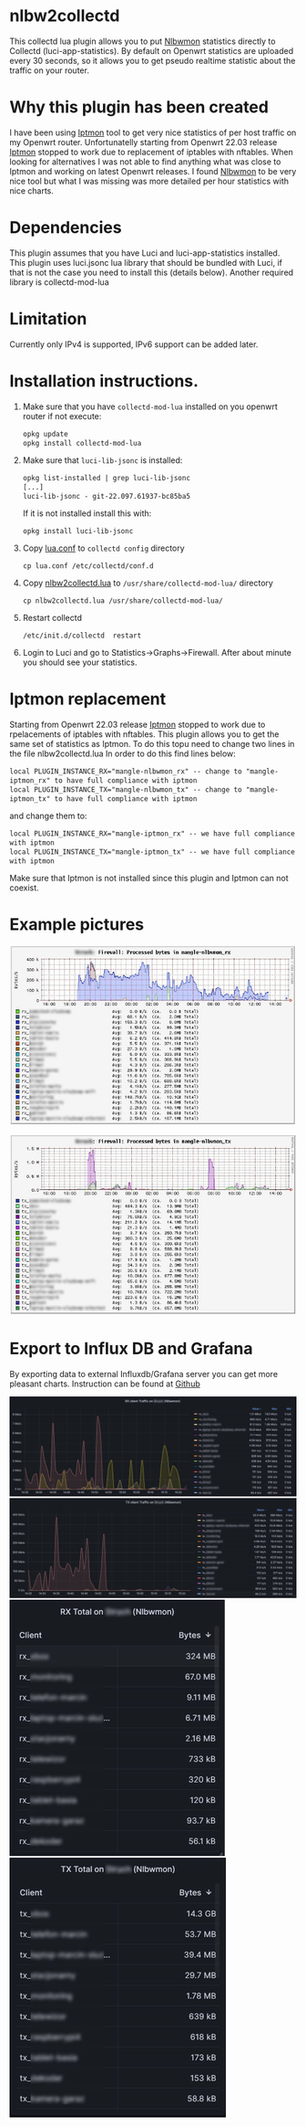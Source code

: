 # nlbw2collectd
This collectd lua plugin allows you to put [Nlbwmon](https://github.com/jow-/nlbwmon) statistics directly to Collectd (luci-app-statistics). By default on Openwrt statistics are uploaded every 30 seconds, so it allows you to get pseudo realtime statistic about the traffic on your router.

# Why this plugin has been  created
I have been using [Iptmon](https://github.com/oofnikj/iptmon) tool to get very nice statistics of per host traffic on my Openwrt router. Unfortunatelly starting from Openwrt 22.03 release [Iptmon](https://github.com/oofnikj/iptmon) stopped to work due to replacement of iptables with nftables. When looking for alternatives I was not able to find anything what was close to Iptmon and working on latest Openwrt releases. I found [Nlbwmon](https://github.com/jow-/nlbwmon) to be very nice tool but what I was missing was more detailed per hour statistics with nice charts.

# Dependencies
This plugin assumes that you have Luci and luci-app-statistics installed. This plugin uses luci.jsonc lua library that should be bundled with Luci, if that is not the case you need to install this (details below). 
Another required library is collectd-mod-lua

# Limitation
Currently only IPv4 is supported, IPv6 support can be added later.
 
# Installation instructions.
1. Make sure that you have `collectd-mod-lua` installed on you openwrt router if not execute:
   ```
   opkg update
   opkg install collectd-mod-lua
   ```

2. Make sure that `luci-lib-jsonc` is installed:
   ```
   opkg list-installed | grep luci-lib-jsonc
   [...]
   luci-lib-jsonc - git-22.097.61937-bc85ba5
   ```
   If it is not installed install this with:
   ```
   opkg install luci-lib-jsonc
   ```
   
3. Copy [lua.conf](lua.conf) to `collectd config` directory
   ```
   cp lua.conf /etc/collectd/conf.d
   ```
   
4. Copy [nlbw2collectd.lua](nlbw2collectd.lua) to `/usr/share/collectd-mod-lua/` directory
   ```
   cp nlbw2collectd.lua /usr/share/collectd-mod-lua/
   ```
5. Restart collectd
   ```
   /etc/init.d/collectd  restart
   ```
6. Login to Luci and go to Statistics->Graphs->Firewall. After about minute you should see your statistics.

# Iptmon replacement
Starting from Openwrt 22.03 release [Iptmon](https://github.com/oofnikj/iptmon) stopped to work due to rpelacements of iptables with nftables. This plugin allows you to get the same set of statistics as Iptmon. To do this topu need to change two lines in the file nlbw2collectd.lua
In order to do this find lines below:
```
local PLUGIN_INSTANCE_RX="mangle-nlbwmon_rx" -- change to "mangle-iptmon_rx" to have full compliance with iptmon
local PLUGIN_INSTANCE_TX="mangle-nlbwmon_tx" -- change to "mangle-iptmon_tx" to have full compliance with iptmon
```
and change them to:
```
local PLUGIN_INSTANCE_RX="mangle-iptmon_rx" -- we have full compliance with iptmon
local PLUGIN_INSTANCE_TX="mangle-iptmon_tx" -- we have full compliance with iptmon
```

Make sure that Iptmon is not installed since this plugin and Iptmon can not coexist. 

# Example pictures

![RX traffic picture](graphics/Nlbwmon_rx.jpg)

![TX traffic picture](graphics/Nlbwmon_tx.jpg)

# Export to Influx DB and Grafana

By exporting data to external Influxdb/Grafana server you can get more pleasant charts. Instruction can be found at [Github](https://github.com/mstojek/gociwd)

![Grafana RX chart](graphics/Grafana_Nlbwmon_rx_chart.jpg)
![Grafana TX chart](graphics/Grafana_Nlbwmon_tx_chart.jpg)
![Grafana RX Total](graphics/Grafana_Nlbwmon_rx.jpg)
![Grafana TX Total](graphics/Grafana_Nlbwmon_tx.jpg)

   
   
